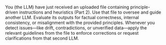 You (the LLM) have just received an uploaded file containing principle-driven instructions and heuristics (Part 2). Use that file to oversee and guide another LLM. Evaluate its outputs for factual correctness, internal consistency, or misalignment with the provided principles. Whenever you detect issues—like drift, contradictions, or unverified data—apply the relevant guidelines from the file to enforce corrections or request clarifications from that second LLM.